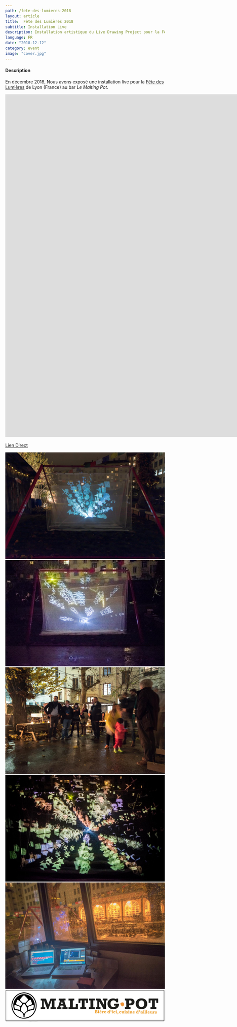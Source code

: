 ```yaml
---
path: /fete-des-lumieres-2018
layout: article
title:  Fête des Lumières 2018
subtitle: Installation Live
description: Installation artistique du Live Drawing Project pour la Fête des Lumières 2018 de Lyon France au bar le Malting Pot
language: FR
date: "2018-12-12"
category: event
image: "cover.jpg"
---
```


#### Description

En décembre 2018, Nous avons exposé une installation live pour la [Fête des Lumières](//www.fetedeslumieres.lyon.fr) de Lyon (France) au bar _Le Malting Pot_.


<iframe src="https://player.vimeo.com/video/311653956" frameborder="0" allowfullscreen width="1920" height="1080"></iframe>

[Lien Direct](//vimeo.com/311653956)


<photo-grid>
<img src="1.jpg"/>
<img src="2.jpg"/>
<img src="3.jpg"/>
<img src="cover.jpg"/>
<img src="5.jpg"/>
<img src="maltingpot.png"/>
</photo-grid>



